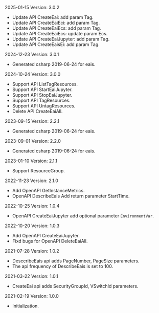 2025-01-15 Version: 3.0.2
- Update API CreateEai: add param Tag.
- Update API CreateEaiEci: add param Tag.
- Update API CreateEaiEcs: add param Tag.
- Update API CreateEaiEcs: update param Ecs.
- Update API CreateEaiJupyter: add param Tag.
- Update API CreateEaisEi: add param Tag.


2024-12-23 Version: 3.0.1
- Generated csharp 2019-06-24 for eais.

2024-10-24 Version: 3.0.0
- Support API ListTagResources.
- Support API StartEaiJupyter.
- Support API StopEaiJupyter.
- Support API TagResources.
- Support API UntagResources.
- Delete API CreateEaiAll.


2023-09-15 Version: 2.2.1
- Generated csharp 2019-06-24 for eais.

2023-09-01 Version: 2.2.0
- Generated csharp 2019-06-24 for eais.

2023-01-10 Version: 2.1.1
- Support ResourceGroup.

2022-11-23 Version: 2.1.0
- Add OpenAPI GetInstanceMetrics.
- OpenAPI DescribeEais Add return parameter StartTime.

2022-10-25 Version: 1.0.4
- OpenAPI CreateEaiJupyter add optional parameter `EnvironmentVar`.

2022-10-20 Version: 1.0.3
- Add OpenAPI CreateEaiJupyter.
- Fixd bugs for OpenAPI  DeleteEaiAll.

2021-07-28 Version: 1.0.2
- DesccribeEais api adds PageNumber, PageSize parameters.
- The api frequency of DescribeEais is set to 100.

2021-03-22 Version: 1.0.1
- CreateEai api adds SecurityGroupId, VSwitchId parameters.

2021-02-19 Version: 1.0.0
- Initialization.

